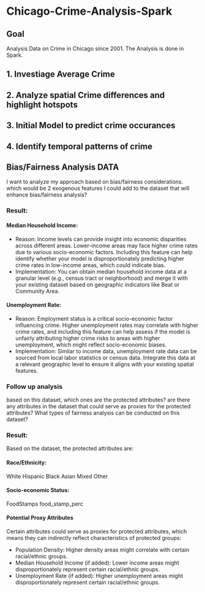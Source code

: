 # Chicago-Crime-Analysis-Spark

## Goal
Analysis Data on Crime in Chicago since 2001. The Analysis is done in Spark.

## 1. Investiage Average Crime

## 2. Analyze spatial Crime differences and highlight hotspots

## 3. Initial Model to predict crime occurances

## 4. Identify temporal patterns of crime

## Bias/Fairness Analysis DATA

I want to analyze my approach based on bias/fairness considerations.
which would be 2 exogenous features I could add to the dataset that will enhance bias/fairness analysis?

### Result:
#### Median Household Income:

- Reason: Income levels can provide insight into economic disparities across different areas. Lower-income areas may face higher crime rates due to various socio-economic factors. Including this feature can help identify whether your model is disproportionately predicting higher crime rates in low-income areas, which could indicate bias.
- Implementation: You can obtain median household income data at a granular level (e.g., census tract or neighborhood) and merge it with your existing dataset based on geographic indicators like Beat or Community Area.

#### Unemployment Rate:

- Reason: Employment status is a critical socio-economic factor influencing crime. Higher unemployment rates may correlate with higher crime rates, and including this feature can help assess if the model is unfairly attributing higher crime risks to areas with higher unemployment, which might reflect socio-economic biases.
- Implementation: Similar to income data, unemployment rate data can be sourced from local labor statistics or census data. Integrate this data at a relevant geographic level to ensure it aligns with your existing spatial features.

### Follow up analysis
based on this dataset, which ones are the protected attributes? are there any attributes in the dataset that could serve as proxies for the protected attributes? What types of fairness analysis can be conducted on this dataset?

### Result:
Based on the dataset, the protected attributes are:

#### Race/Ethnicity:
White
Hispanic
Black
Asian
Mixed
Other

#### Socio-economic Status:
FoodStamps
food_stamp_perc

#### Potential Proxy Attributes
Certain attributes could serve as proxies for protected attributes, which means they can indirectly reflect characteristics of protected groups:

- Population Density: Higher density areas might correlate with certain racial/ethnic groups.
- Median Household Income (if added): Lower income areas might disproportionately represent certain racial/ethnic groups.
- Unemployment Rate (if added): Higher unemployment areas might disproportionately represent certain racial/ethnic groups.
